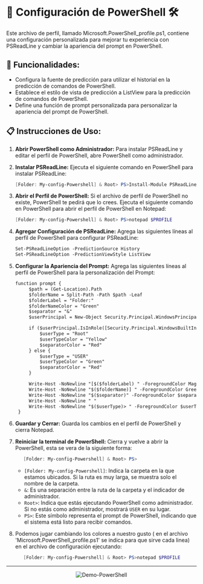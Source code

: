 
# 🚀 Configuración de PowerShell 🛠️

Este archivo de perfil, llamado Microsoft.PowerShell_profile.ps1, contiene una configuración personalizada para mejorar tu experiencia con PSReadLine y cambiar la apariencia del prompt en PowerShell.

## 📜 Funcionalidades:

- Configura la fuente de predicción para utilizar el historial en la predicción de comandos de PowerShell.
- Establece el estilo de vista de predicción a ListView para la predicción de comandos de PowerShell.
- Define una función de prompt personalizada para personalizar la apariencia del prompt de PowerShell.

## 📋 Instrucciones de Uso:

1. **Abrir PowerShell como Administrador:** Para instalar PSReadLine y editar el perfil de PowerShell, abre PowerShell como administrador.

2. **Instalar PSReadLine:** Ejecuta el siguiente comando en PowerShell para instalar PSReadLine:
   ```powershell
   [Folder: My-config-Powershell] & Root> PS>Install-Module PSReadLine -Force

3. **Abrir el Perfil de PowerShell:** Si el archivo de perfil de PowerShell no existe, PowerShell te pedirá que lo crees. Ejecuta el siguiente comando en PowerShell para abrir el perfil de PowerShell en Notepad:
   ```powershell
   [Folder: My-config-Powershell] & Root> PS>notepad $PROFILE

4. **Agregar Configuración de PSReadLine:** Agrega las siguientes líneas al perfil de PowerShell para configurar PSReadLine:
   ```txt
   Set-PSReadLineOption -PredictionSource History
   Set-PSReadLineOption -PredictionViewStyle ListView

5. **Configurar la Apariencia del Prompt:** Agrega las siguientes líneas al perfil de PowerShell para la personalización del Prompt:
   ```txt
   function prompt {
        $path = (Get-Location).Path
        $folderName = Split-Path -Path $path -Leaf
        $folderLabel = "Folder:"
        $folderNameColor = "Green"
        $separator = "&"
        $userPrincipal = New-Object Security.Principal.WindowsPrincipal([Security.Principal.WindowsIdentity]::GetCurrent())

        if ($userPrincipal.IsInRole([Security.Principal.WindowsBuiltInRole]::Administrator)) {
            $userType = "Root"
            $userTypeColor = "Yellow"
            $separatorColor = "Red"
        } else {
            $userType = "USER"
            $userTypeColor = "Green"
            $separatorColor = "Red"
        }

        Write-Host -NoNewline "[$($folderLabel) " -ForegroundColor Magenta
        Write-Host -NoNewline "$($folderName)] " -ForegroundColor Green
        Write-Host -NoNewline "$($separator)" -ForegroundColor $separatorColor
        Write-Host -NoNewline " "
        Write-Host -NoNewline "$($userType)> " -ForegroundColor $userTypeColor
    }

6. **Guardar y Cerrar:** Guarda los cambios en el perfil de PowerShell y cierra Notepad.

7. **Reiniciar la terminal de PowerShell:** Cierra y vuelve a abrir la PowerShell, esta se vera de la siguiente forma:
    ```powershell
       [Folder: My-config-Powershell] & Root> PS>
    ```
    - `[Folder: My-config-Powershell]`: Indica la carpeta en la que estamos ubicados. Si la ruta es muy larga, se muestra solo el nombre de la carpeta.
    - `&`: Es una separación entre la ruta de la carpeta y el indicador de administrador.
    - `Root>`: Indica que estás ejecutando PowerShell como administrador. Si no estás como administrador, mostrará `USER` en su lugar.
    - `PS>`: Este símbolo representa el prompt de PowerShell, indicando que el sistema está listo para recibir comandos.


8. Podemos jugar cambiando los colores a nuestro gusto ( en el archivo 'Microsoft.PowerShell_profile.ps1' se indica para que sirve cada linea) en el archivo de configuración ejecutando:
    ```powershell
       [Folder: My-config-Powershell] & Root> PS>notepad $PROFILE

---

<p align="center">
  <img src="Demo-PowerShell.gif" alt="Demo-PowerShell">
</p>